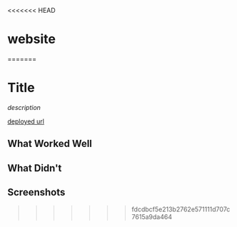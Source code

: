 <<<<<<< HEAD
# website
=======
# Title

*description*

[deployed url](http://url-if-deployed-here)

## What Worked Well

## What Didn't

## Screenshots
>>>>>>> fdcdbcf5e213b2762e571111d707c7615a9da464
